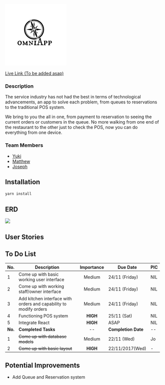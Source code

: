 ![](/public/assets/images/logo.png)

[Live Link (To be added asap)](www.potato.com)
### Description
The service industry has not had the best in terms of technological advancements, an app to solve each problem, from queues to reservations to the traditional POS system.

We bring to you the all in one, from payment to reservation to seeing the current orders or customers in the queue. No more walking from one end of the restaurant to the other just to check the POS, now you can do everything from one device.

### Team Members
* [Yuki](https://github.com/yukitsuboniwa)
* [Matthew](https://github.com/matthewfrancisong)
* [Joseph](https://github.com/josephpung)

## Installation
```javascript
yarn install
```
## ERD
![](public/assets/images/ERD.png)

## User Stories


## To Do List
No. | Description | Importance | Due Date | PIC
--------  |--- | :---: | --- | --  
1| Come up with basic working user interface | Medium | 24/11 (Friday) | NIL
2| Come up with working staff/owner interface | Medium | 24/11 (Friday) | NIL
3| Add kitchen interface with orders and capability to modify orders | Medium | 24/11 (Friday) | NIL
4| Functioning POS system | **HIGH** | 25/11 (Sat) | NIL
5| Integrate React | **HIGH** | ASAP | NIL
**No.** | **Completed Tasks** | -- | **Completion Date** | --
1| ~~Come up with database models~~| Medium | 22/11 (Wed)| Jo
2| ~~Come up with basic layout~~| **HIGH** | 22/11/2017(Wed) | -

## Potential Improvements
* Add Queue and Reservation system
